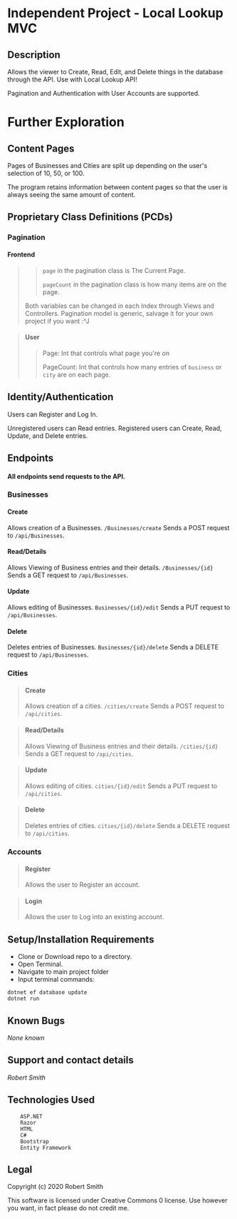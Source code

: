 # Independent Project - Local Lookup MVC

## Description
Allows the viewer to Create, Read, Edit, and Delete things in the database through the API.
Use with Local Lookup API!

Pagination and Authentication with User Accounts are supported.

# Further Exploration

## Content Pages

Pages of Businesses and Cities are split up depending on the user's selection of 10, 50, or 100.

The program retains information between content pages so that the user is always seeing the same amount of content.
## Proprietary Class Definitions (PCDs)

### Pagination

#### Frontend
>
> >`page` in the pagination class is The Current Page.
> >
> >`pageCount` in the pagination class is how many items are on the page. 
> 
> Both variables can be changed in each Index through Views and Controllers.
Pagination model is generic, salvage it for your own project if you want :^J


>#### User
>
>>Page: Int that controls what page you're on
>>
>>PageCount: Int that controls how many entries of `business` or `city` are on each page.

## Identity/Authentication
Users can Register and Log In.

Unregistered users can Read entries.
Registered users can Create, Read, Update, and Delete entries.

## Endpoints
#### All endpoints send requests to the API.

### Businesses


#### Create
Allows creation of a Businesses.
`/Businesses/create`
Sends a POST request to `/api/Businesses`.

#### Read/Details
Allows Viewing of Business entries and their details.
`/Businesses/{id}`
Sends a GET request to `/api/Businesses`.

#### Update
Allows editing of Businesses.
`Businesses/{id}/edit`
Sends a PUT request to `/api/Businesses`.

####  Delete
Deletes entries of Businesses.
`Businesses/{id}/delete`
Sends a DELETE request to `/api/Businesses`.

### Cities

>#### Create
>Allows creation of a cities.
>`/cities/create`
>Sends a POST request to `/api/cities`.

>#### Read/Details
>Allows Viewing of Business entries and their details.
>`/cities/{id}`
>Sends a GET request to `/api/cities`.

>#### Update
>Allows editing of cities.
>`cities/{id}/edit`
>Sends a PUT request to `/api/cities`.

>####  Delete
>Deletes entries of cities.
>`cities/{id}/delete`
>Sends a DELETE request to `/api/cities`.

### Accounts

>#### Register
>Allows the user to Register an account.

>#### Login
>Allows the user to Log into an existing account.



## Setup/Installation Requirements

* Clone or Download repo to a directory.
* Open Terminal.
* Navigate to main project folder
* Input terminal commands:

```
dotnet ef database update
dotnet run
```

## Known Bugs

_None known_

## Support and contact details

_Robert Smith_

## Technologies Used
```
    ASP.NET
    Razor
    HTML
    C#
    Bootstrap
    Entity Framework
```

## Legal
Copyright (c) 2020 Robert Smith

This software is licensed under Creative Commons 0 license. Use however you want, in fact please do not credit me.
